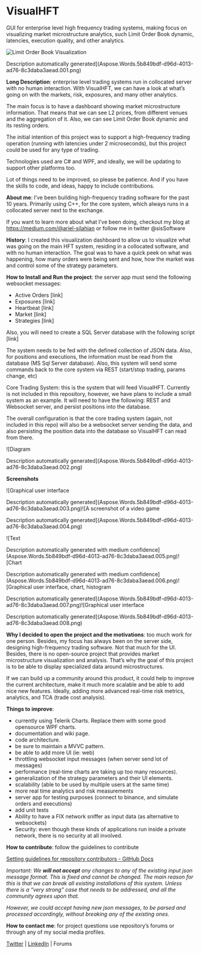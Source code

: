 # VisualHFT

GUI for enterprise level high frequency trading systems, making focus on visualizing market microstructure analytics, such Limit Order Book dynamic, latencies, execution quality, and other analytics.

![Limit Order Book Visualization](http://url/to/img.png)

Description automatically generated](Aspose.Words.5b849bdf-d96d-4013-ad76-8c3daba3aead.001.png)

**Long Description**: enterprise level trading systems run in collocated server with no human interaction. With VisualHFT, we can have a look at what’s going on with the markets, risk, exposures, and many other analytics.

The main focus is to have a dashboard showing market microstructure information. That means that we can see L2 prices, from different venues and the aggregation of it. Also, we can see Limit Order Book dynamic and its resting orders.

The initial intention of this project was to support a high-frequency trading operation (running with latencies under 2 microseconds), but this project could be used for any type of trading.

Technologies used are C# and WPF, and ideally, we will be updating to support other platforms too.

Lot of things need to be improved, so please be patience. And if you have the skills to code, and ideas, happy to include contributions.

**About me**: I’ve been building high-frequency trading software for the past 10 years. Primarily using C++, for the core system, which always runs in a collocated server next to the exchange.

If you want to learn more about what I’ve been doing, checkout my blog at <https://medium.com/@ariel-silahian> or follow me in twitter @sisSoftware

**History**: I created this visualization dashboard to allow us to visualize what was going on the main HFT system, residing in a collocated software, and with no human interaction. The goal was to have a quick peek on what was happening, how many orders were being sent and how, how the market was and control some of the strategy parameters.

**How to Install and Run the project**: the server app must send the following websocket messages: 

- Active Orders [link]
- Exposures [link]
- Heartbeat  [link]
- Market  [link]
- Strategies  [link]

Also, you will need to create a SQL Server database with the following script  [link]

The system needs to be fed with the defined collection of JSON data. Also, for positions and executions, the information must be read from the database (MS Sql Server database). Also, this system will send some commands back to the core system via REST (start/stop trading, params change, etc)

Core Trading System: this is the system that will feed VisualHFT. Currently is not included in this repository, however, we have plans to include a small system as an example. It will need to have the following: REST and Websocket server, and persist positions into the database.

The overall configuration is that the core trading system (again, not included in this repo) will also be a websocket server sending the data, and also persisting the position data into the database so VisualHFT can read from there.

![Diagram

Description automatically generated](Aspose.Words.5b849bdf-d96d-4013-ad76-8c3daba3aead.002.png)

**Screenshots**

![Graphical user interface

Description automatically generated](Aspose.Words.5b849bdf-d96d-4013-ad76-8c3daba3aead.003.png)![A screenshot of a video game

Description automatically generated](Aspose.Words.5b849bdf-d96d-4013-ad76-8c3daba3aead.004.png)

![Text

Description automatically generated with medium confidence](Aspose.Words.5b849bdf-d96d-4013-ad76-8c3daba3aead.005.png)![Chart

Description automatically generated with medium confidence](Aspose.Words.5b849bdf-d96d-4013-ad76-8c3daba3aead.006.png)![Graphical user interface, chart, histogram

Description automatically generated](Aspose.Words.5b849bdf-d96d-4013-ad76-8c3daba3aead.007.png)![Graphical user interface

Description automatically generated](Aspose.Words.5b849bdf-d96d-4013-ad76-8c3daba3aead.008.png)

**Why I decided to open the project and the motivations**: too much work for one person. Besides, my focus has always been on the server side, designing high-frequency trading software. Not that much for the UI. Besides, there is no open-source project that provides market microstructure visualization and analysis. That’s why the goal of this project is to be able to display specialized data around microstructures.

If we can build up a community around this product, it could help to improve the current architecture, make it much more scalable and be able to add nice new features. Ideally, adding more advanced real-time risk metrics, analytics, and TCA (trade cost analysis).

**Things to improve**:

- currently using Telerik Charts. Replace them with some good opensource WPF charts.
- documentation and wiki page.
- code architecture.
- be sure to maintain a MVVC pattern.
- be able to add more UI (ie: web)
- throttling websocket input messages (when server send lot of messages)
- performance (real-time charts are taking up too many resources).
- generalization of the strategy parameters and their UI elements.
- scalability (able to be used by multiple users at the same time)
- more real time analytics and risk measurements
- server app for testing purposes (connect to binance, and simulate orders and executions)
- add unit tests
- Ability to have a FIX network sniffer as input data (as alternative to websockets)
- Security: even though these kinds of applications run inside a private network, there is no security at all involved.

**How to contribute**: follow the guidelines to contribute

[Setting guidelines for repository contributors - GitHub Docs](https://docs.github.com/en/communities/setting-up-your-project-for-healthy-contributions/setting-guidelines-for-repository-contributors)

*Important: We **will not accept** any changes to any of the existing input json message format. This is fixed and cannot be changed. The main reason for this is that we can break all existing installations of this system. Unless there is a “very strong” case that needs to be addressed, and all the community agrees upon that.*

*However, we could accept having new json messages, to be parsed and processed accordingly, without breaking any of the existing ones.*

**How to contact me**: for project questions use repository’s forums or through any of my social media profiles.

[Twitter](https://twitter.com/sisSoftware) | [LinkedIn](https://www.linkedin.com/in/silahian/) | Forums

